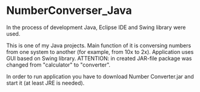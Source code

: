 # NumberConverser_Java

In the process of development Java, Eclipse IDE and Swing library were used.

This is one of my Java projects. Main function of it is conversing numbers from one system to another (for example, from 10x to 2x). 
Application uses GUI based on Swing library. 
ATTENTION: in created JAR-file package was changed from "calculator" to "converter".

In order to run application you have to download Number Converter.jar and start it (at least JRE is needed). 
